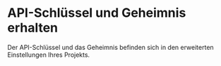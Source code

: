 # API-Schlüssel und Geheimnis erhalten

Der API-Schlüssel und das Geheimnis befinden sich in den erweiterten Einstellungen Ihres Projekts.